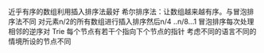 近乎有序的数组利用插入排序法最好
希尔排序法：让数组越来越有序。与冒泡排序法不同 对元素n/2的所有数组进行插入排序然后n/4 ..n/8...1
冒泡排序每次处理相邻的逆序对
Trie
每个节点有若干个指向下个节点的指针 考虑不同的语言不同的情境所设的节点不同
